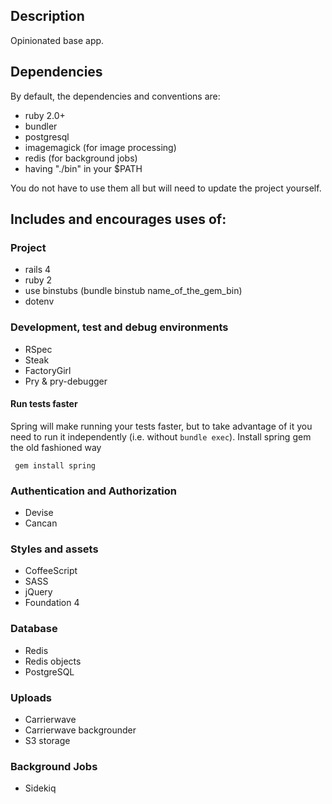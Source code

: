 ## Description

Opinionated base app.

## Dependencies

By default, the dependencies and conventions are:

- ruby 2.0+
- bundler
- postgresql
- imagemagick (for image processing)
- redis (for background jobs)
- having "./bin" in your $PATH

You do not have to use them all but will need to update the project yourself.

## Includes and encourages uses of:

### Project

- rails 4
- ruby 2
- use binstubs (bundle binstub name_of_the_gem_bin)
- dotenv

### Development, test and debug environments

- RSpec
- Steak
- FactoryGirl
- Pry & pry-debugger

#### Run tests faster

Spring will make running your tests faster, but to take advantage of it you need to run it independently (i.e. without `bundle exec`). Install spring gem the old fashioned way

     gem install spring

### Authentication and Authorization

- Devise
- Cancan

### Styles and assets

- CoffeeScript
- SASS
- jQuery
- Foundation 4

### Database

- Redis
- Redis objects
- PostgreSQL

### Uploads

- Carrierwave
- Carrierwave backgrounder
- S3 storage

### Background Jobs

- Sidekiq



